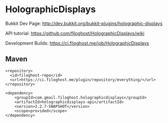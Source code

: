 HolographicDisplays
===================

Bukkit Dev Page: http://dev.bukkit.org/bukkit-plugins/holographic-displays

API tutorial: https://github.com/filoghost/HolographicDisplays/wiki

Development Builds: https://ci.filoghost.me/job/HolographicDisplays

## Maven
```
<repository>
  <id>filoghost-repo</id>
  <url>https://ci.filoghost.me/plugin/repository/everything/</url>
</repository>
```

```
<dependency>
	<groupId>com.gmail.filoghost.holographicdisplays</groupId>
	<artifactId>holographicdisplays-api</artifactId>
	<version>2.2.7-SNAPSHOT</version>
	<scope>provided</scope>
</dependency>
```
